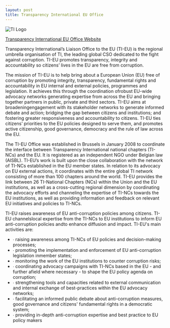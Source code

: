 ```yaml
---
layout: post
title: Transparency International EU Office
---
```


![TI Logo]({{site.baseurl}}/img/logos/TI.png "TI Logo")

[Transparency International EU Office Website](http://www.transparencyinternational.eu/)

 
Transparency International’s Liaison Office to the EU (TI-EU) is the regional umbrella organisation of TI, the leading global CSO dedicated to the fight against corruption. TI-EU promotes transparency, integrity and accountability so citizens’ lives in the EU are free from corruption. 

The mission of TI-EU is to help bring about a European Union (EU) free of corruption by promoting integrity, transparency, fundamental rights and accountability in EU internal and external policies, programmes and legislation. It achieves this through the coordination ofrobust EU-wide advocacy networks generating expertise from across the EU and bringing together partners in public, private and third sectors. TI-EU aims at broadeningengagement with its stakeholder networks to generate informed debate and action; bridging the gap between citizens and institutions; and fostering greater responsiveness and accountability to citizens. TI-EU ties citizens’ priorities to the EU policies designed to serve them, and promotes active citizenship, good governance, democracy and the rule of law across the EU. 

The TI-EU Office was established in Brussels in January 2008 to coordinate the interface between Transparency International national chapters (TI-NCs) and the EU. It is registered as an independent NGO under Belgian law (AISBL). TI-EU’s work is built upon the close collaboration with the network of TI-NCs established in the EU member states. In relation to its advocacy on EU external actions, it coordinates with the entire global TI network consisting of more than 100 chapters around the world. TI-EU provides the link between 26 TI-National Chapters (NCs) within the Union and the EU institutions, as well as a cross-cutting regional dimension by coordinating the advocacy efforts and channeling the expertise of TI-NCs towards the EU institutions, as well as providing information and feedback on relevant EU initiatives and policies to TI-NCs. 

TI-EU raises awareness of EU anti-corruption policies among citizens. TI-EU channelslocal expertise from the TI-NCs to EU institutions to inform EU anti-corruption policies andto enhance diffusion and impact. TI-EU's main activities are: 

* ∙ raising awareness among TI-NCs of EU policies and decision-making processes; 
* ∙ promoting the implementation and enforcement of EU anti-corruption legislation inmember states;
* ∙ monitoring the work of the EU institutions to counter corruption risks; 
* ∙ coordinating advocacy campaigns with TI-NCs based in the EU - and further afield where necessary - to shape the EU policy agenda on corruption;
* ∙ strengthening tools and capacities related to external communication and internal exchange of best-practices within the EU advocacy networks; 
* ∙ facilitating an informed public debate about anti-corruption measures, good governance and citizens' fundamental rights in a democratic system;
* ∙ providing in-depth anti-corruption expertise and best practice to EU policy makers